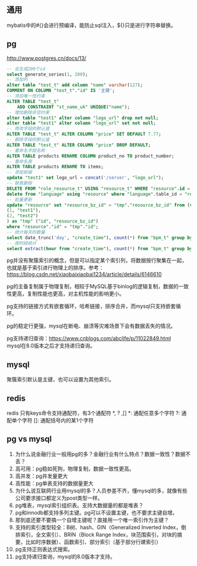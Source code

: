 ## 通用
mybatis中的#{}会进行预编译，能防止sql注入，${}只是进行字符串替换。

## pg
http://www.postgres.cn/docs/13/
```sql
-- 会生成200个id
select generate_series(1, 200);
-- 添加列
alter table "test_t" add column "name" varchar(127);
COMMENT ON COLUMN "test_t"."id" IS '主键';
-- 添加唯一性约束
ALTER TABLE "test_t"
    ADD CONSTRAINT "st_name_uk" UNIQUE("name");
-- 增加删除非空约束
alter table "test1" alter column "logo_url" drop not null;
alter table "test1" alter column "logo_url" set not null;
-- 修改字段的默认值
ALTER TABLE "test_t" ALTER COLUMN "price" SET DEFAULT 7.77;
-- 删除字段的默认值
ALTER TABLE "test_t" ALTER COLUMN "price" DROP DEFAULT;
-- 重命名字段名称
ALTER TABLE products RENAME COLUMN product_no TO product_number;
-- 重命名表
ALTER TABLE products RENAME TO items;
-- 添加前缀
update "test1" set logo_url = concat('/server', "logo_url");
-- 联表删除
DELETE FROM "role_resource_t" USING "resource_t" WHERE "resource".id = "role_resource"."resource_id" AND "resource"."app_id" = 'app1';
delete from "language" using "resource" where "language".table_id = "resource".id and "resource".id is null;
-- 批量更新
update "resource" set "resource_bz_id" = "tmp"."resource_bz_id" from (values
(1, "test1"),
(2, "test2")
) as "tmp" ("id", "resource_bz_id")
where "resource"."id" = "tmp"."id";
-- 统计每天的数量
select date_trunc('day', "create_time"), count(*) from "bpm_t" group by date_trunc('day', "create_time");
-- 按时段统计
select extract(hour from "create_time"), count(*) from "bpm_t" group by extract(hour from "create_time");
```
pg并没有聚簇索引的概念，但是可以指定某个索引列，将数据按行聚集在一起，也就是基于索引进行物理上的排序。参考：https://blog.csdn.net/xiaobaixiaobai1234/article/details/6146610  

pg的主备复制属于物理复制，相较于MySQL基于binlog的逻辑复制，数据的一致性更高，复制性能也更高，对主机性能的影响更小。  

pg支持的链接方式有嵌套循环，哈希链接，排序合并，而mysql只支持嵌套循环。

pg的稳定行更强，mysql在断电、崩溃等灾难场景下会有数据丢失的情况。

pg支持递归查询：https://www.cnblogs.com/abclife/p/11022849.html  
mysql在8.0版本之后才支持递归查询。

## mysql
聚簇索引默认是主键，也可以设置为其他索引。

## redis
redis 只有keys命令支持通配符，有3个通配符 *, ? ,[]
*: 通配任意多个字符
?: 通配单个字符
[]: 通配括号内的某1个字符

## pg vs mysql
1. 为什么说金融行业一般用pg的多？金融行业有什么特点？数据一致性？数据不丢？
2. 高可用：pg稳如死狗，物理复制，数据一致性更高。
3. 高并发：pg并发量更大
4. 高性能：pg单表支持的数据量更大
5. 为什么说互联网行业用mysql的多？人员参差不齐，懂mysql的多，就像有些公司要求接口都定义为post类型一样。
6. pg堆表，mysql索引组织表。支持大数据量的都是堆表？
7. pg和innodb都支持多列主键。pg可以不设置主键，也不要求主键自增。
8. 那到底还要不要搞一个自增主键呢？直接用一个唯一索引作为主键？
9. 支持的索引类型较全：B树、hash、GIN（Generalized Inverted Index，倒排索引，全文索引）、BRIN（Block Range Index，块范围索引，对块的摘要，比如时序数据）、函数索引、部分索引（基于部分行建索引）
10. pg支持正则表达式搜索。
11. pg支持递归查询，mysql的8.0版本才支持。
